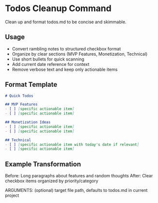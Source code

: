 # Todos Cleanup Command

Clean up and format todos.md to be concise and skimmable.

## Usage
- Convert rambling notes to structured checkbox format
- Organize by clear sections (MVP Features, Monetization, Technical)
- Use short bullets for quick scanning
- Add current date reference for context
- Remove verbose text and keep only actionable items

## Format Template
```markdown
# Quick Todos

## MVP Features
- [ ] [specific actionable item]
- [ ] [specific actionable item]

## Monetization Ideas
- [ ] [specific actionable item]
- [ ] [specific actionable item]

## Technical
- [ ] [specific actionable item with today's date if relevant]
- [ ] [specific actionable item]
```

## Example Transformation
Before: Long paragraphs about features and random thoughts
After: Clear checkbox items organized by priority/category

ARGUMENTS: (optional) target file path, defaults to todos.md in current project